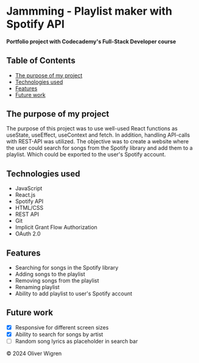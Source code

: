 # Jammming - Playlist maker with Spotify API
#### Portfolio project with Codecademy's Full-Stack Developer course

## Table of Contents
- [The purpose of my project](#purpose)
- [Technologies used](#tech)
- [Features](#features)
- [Future work](#future)

## The purpose of my project <a name="purpose"></a>
The purpose of this project was to use well-used React functions as useState, useEffect, useContext and fetch. In addition, handling API-calls with REST-API was utilized. The objective was to create a website where the user could search for songs from the Spotify library and add them to a playlist. Which could be exported to the user's Spotify account.

## Technologies used <a name="tech"></a>
- JavaScript
- React.js
- Spotify API
- HTML/CSS
- REST API
- Git
- Implicit Grant Flow Authorization
- OAuth 2.0

## Features <a name="features"></a>
- Searching for songs in the Spotify library
- Adding songs to the playlist
- Removing songs from the playlist
- Renaming playlist
- Ability to add playlist to user's Spotify account

## Future work <a name="future"></a>
- [x] Responsive for different screen sizes
- [x] Ability to search for songs by artist
- [ ] Random song lyrics as placeholder in search bar

&copy; 2024 Oliver Wigren